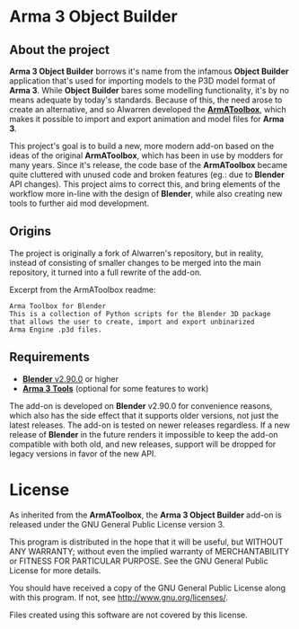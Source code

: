 # Arma 3 Object Builder

## About the project

**Arma 3 Object Builder** borrows it's name from the infamous **Object Builder** application that's used for importing models to the P3D model format of **Arma 3**.
While **Object Builder** bares some modelling functionality, it's by no means adequate by today's standards.
Because of this, the need arose to create an alternative, and so Alwarren developed the [**ArmAToolbox**](https://github.com/AlwarrenSidh/ArmAToolbox),
which makes it possible to import and export animation and model files for **Arma 3**.

This project's goal is to build a new, more modern add-on based on the ideas of the original **ArmAToolbox**, which has been in use by modders for many years.
Since it's release, the code base of the **ArmAToolbox** became quite cluttered with unused code and broken features (eg.: due to **Blender** API changes).
This project aims to correct this, and bring elements of the workflow more in-line with the design of **Blender**, while also creating new tools to further aid mod development.

## Origins
The project is originally a fork of Alwarren's repository, but in reality, instead of consisting of smaller changes to be merged into the main repository,
it turned into a full rewrite of the add-on.

Excerpt from the ArmAToolbox readme:
```
Arma Toolbox for Blender
This is a collection of Python scripts for the Blender 3D package
that allows the user to create, import and export unbinarized
Arma Engine .p3d files.
```

## Requirements
- [**Blender** v2.90.0](https://www.blender.org/download/releases/2-90/) or higher
- [**Arma 3 Tools**](https://store.steampowered.com/app/233800/Arma_3_Tools/) (optional for some features to work)

The add-on is developed on **Blender** v2.90.0 for convenience reasons, which also has the side effect that
it supports older versions, not just the latest releases. The add-on is tested on newer releases regardless.
If a new release of **Blender** in the future renders it impossible to keep the add-on compatible with both old, 
and new releases, support will be dropped for legacy versions in favor of the new API.

# License
As inherited from the **ArmAToolbox**, the **Arma 3 Object Builder** add-on is released under the GNU General Public License version 3.

This program is distributed in the hope that it will be useful, but WITHOUT ANY WARRANTY; without even the implied warranty of MERCHANTABILITY or FITNESS FOR  PARTICULAR PURPOSE. See the GNU General Public License for more details.

You should have received a copy of the GNU General Public License along with this program. If not, see http://www.gnu.org/licenses/.

Files created using this software are not covered by this license.
